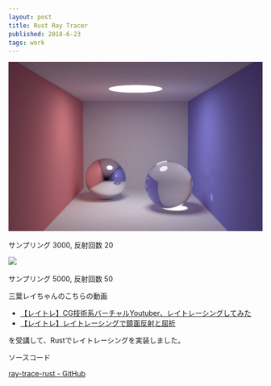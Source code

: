 ```yaml
---
layout: post
title: Rust Ray Tracer
published: 2018-6-23
tags: work
---
```


<img src="/images/works/rust-ray-tracer/result1-3000-20.png" width="560" class="has-image-centered">

サンプリング 3000, 反射回数 20

<!--more-->

<img src="/images/works/rust-ray-tracer/result1-5000-50.png" width="560" class="has-image-centered">

サンプリング 5000, 反射回数 50


三葉レイちゃんのこちらの動画

- <a href="https://www.youtube.com/watch?v=4XeJEDuhyPs&t=379s" target="_blank" rel="noopenner">【レイトレ】CG技術系バーチャルYoutuber、レイトレーシングしてみた</a>
- <a href="https://www.youtube.com/watch?v=hzeT48zUx1M" target="_blank" rel="noopenner">【レイトレ】レイトレーシングで鏡面反射と屈折</a>

を受講して、Rustでレイトレーシングを実装しました。

ソースコード

<a href="https://github.com/wraikny/ray-trace-rust/" target="_blank" rel="noopener">ray-trace-rust - GitHub</a>
